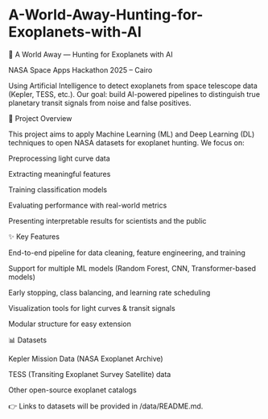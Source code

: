 # A-World-Away-Hunting-for-Exoplanets-with-AI
🌌 A World Away — Hunting for Exoplanets with AI

NASA Space Apps Hackathon 2025 – Cairo

Using Artificial Intelligence to detect exoplanets from space telescope data (Kepler, TESS, etc.).
Our goal: build AI-powered pipelines to distinguish true planetary transit signals from noise and false positives.

📖 Project Overview

This project aims to apply Machine Learning (ML) and Deep Learning (DL) techniques to open NASA datasets for exoplanet hunting.
We focus on:

Preprocessing light curve data

Extracting meaningful features

Training classification models

Evaluating performance with real-world metrics

Presenting interpretable results for scientists and the public

✨ Key Features

End-to-end pipeline for data cleaning, feature engineering, and training

Support for multiple ML models (Random Forest, CNN, Transformer-based models)

Early stopping, class balancing, and learning rate scheduling

Visualization tools for light curves & transit signals

Modular structure for easy extension

📊 Datasets

Kepler Mission Data (NASA Exoplanet Archive)

TESS (Transiting Exoplanet Survey Satellite) data

Other open-source exoplanet catalogs

👉 Links to datasets will be provided in /data/README.md.
